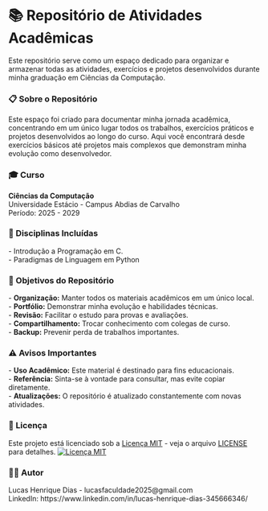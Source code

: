 <h1>📚 Repositório de Atividades Acadêmicas</h1>
<p>Este repositório serve como um espaço dedicado para organizar e armazenar todas as atividades, 
  exercícios e projetos desenvolvidos durante minha graduação em Ciências da Computação.</p>

<h3>📋 Sobre o Repositório</h3>
<p>Este espaço foi criado para documentar minha jornada acadêmica, concentrando em um único lugar 
  todos os trabalhos, exercícios práticos e projetos desenvolvidos ao longo do curso. Aqui você 
  encontrará desde exercícios básicos até projetos mais complexos que demonstram minha evolução 
  como desenvolvedor.</p>

<h3>🎓 Curso</h3>
<p><strong>Ciências da Computação</strong><br>
Universidade Estácio - Campus Abdias de Carvalho<br>
Período: 2025 - 2029</p>

<h3>🧩 Disciplinas Incluídas</h3>
<p> - Introdução a Programação em C.<br>
  - Paradigmas de Linguagem em Python</p>

<h3>🎯 Objetivos do Repositório</h3>
<p>  - <strong>Organização:</strong> Manter todos os materiais acadêmicos em um único local.<br>
    - <strong>Portfólio:</strong> Demonstrar minha evolução e habilidades técnicas.<br>
    - <strong>Revisão:</strong> Facilitar o estudo para provas e avaliações.<br>
    - <strong>Compartilhamento:</strong> Trocar conhecimento com colegas de curso.<br>
    - <strong>Backup:</strong> Prevenir perda de trabalhos importantes.</p>

<h3>⚠️ Avisos Importantes</h3>
<p>  - <strong>Uso Acadêmico:</strong> Este material é destinado para fins educacionais.<br>
    - <strong>Referência:</strong> Sinta-se à vontade para consultar, mas evite copiar diretamente.<br>
    - <strong>Atualizações:</strong> O repositório é atualizado constantemente com novas atividades.</p>

<h3>📄 Licença</h3>
<p>Este projeto está licenciado sob a 
<a href="LICENSE" target="_blank">Licença MIT</a> - 
veja o arquivo <a href="LICENSE" target="_blank">LICENSE</a> para detalhes.

<a href="https://opensource.org/licenses/MIT" target="_blank">
  <img src="https://img.shields.io/badge/License-MIT-yellow.svg" alt="Licença MIT">
</a></p>

<h3>👨‍💻 Autor</h3>
<p>Lucas Henrique Dias - lucasfaculdade2025@gmail.com<br> LinkedIn: https://www.linkedin.com/in/lucas-henrique-dias-345666346/</p>
